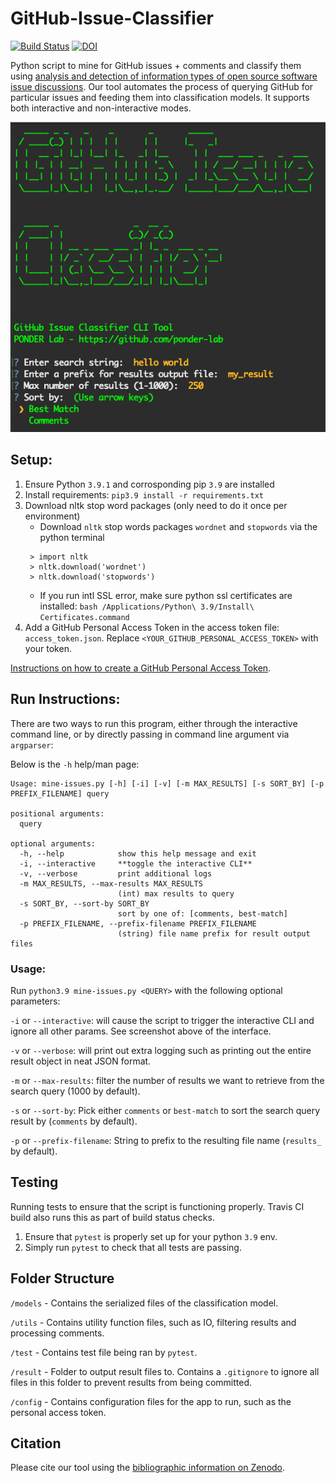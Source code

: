 # GitHub-Issue-Classifier
[![Build Status](https://www.travis-ci.com/ponder-lab/GitHub-Issue-Classifier.svg?branch=main)](https://www.travis-ci.com/ponder-lab/GitHub-Issue-Classifier) [![DOI](https://zenodo.org/badge/336956045.svg)](https://zenodo.org/badge/latestdoi/336956045)

Python script to mine for GitHub issues + comments and classify them using [analysis and detection of information types of open source software issue discussions](https://doi.org/10.1109/ICSE.2019.00058). Our tool automates the process of querying GitHub for particular issues and feeding them into classification models. It supports both interactive and non-interactive modes.

![CLI Tool Screenshot](./cli_screenshot.png)

## Setup:
1) Ensure Python `3.9.1` and corrosponding pip `3.9` are installed
2) Install requirements: `pip3.9 install -r requirements.txt`
3) Download nltk stop word packages (only need to do it once per environment)
   - Download `nltk` stop words packages `wordnet` and `stopwords` via the python terminal
   ```aidl
    > import nltk
    > nltk.download('wordnet')
    > nltk.download('stopwords')
    ```
    - If you run intl SSL error, make sure python ssl certificates are installed: `bash /Applications/Python\ 3.9/Install\ Certificates.command `
4) Add a GitHub Personal Access Token in the access token file: `access_token.json`. Replace `<YOUR_GITHUB_PERSONAL_ACCESS_TOKEN>` with your token.
   
[Instructions on how to create a GitHub Personal Access Token](https://docs.github.com/en/github/authenticating-to-github/creating-a-personal-access-token).
 
## Run Instructions:

There are two ways to run this program, either through the interactive command line, or by directly passing in command line argument via `argparser`:

Below is the `-h` help/man page:
```aidl
Usage: mine-issues.py [-h] [-i] [-v] [-m MAX_RESULTS] [-s SORT_BY] [-p PREFIX_FILENAME] query

positional arguments:
  query

optional arguments:
  -h, --help            show this help message and exit
  -i, --interactive     **toggle the interactive CLI**
  -v, --verbose         print additional logs
  -m MAX_RESULTS, --max-results MAX_RESULTS
                        (int) max results to query
  -s SORT_BY, --sort-by SORT_BY
                        sort by one of: [comments, best-match]
  -p PREFIX_FILENAME, --prefix-filename PREFIX_FILENAME
                        (string) file name prefix for result output files
```

### Usage:
Run `python3.9 mine-issues.py <QUERY>` with the following optional parameters:

`-i` or `--interactive`: will cause the script to trigger the interactive CLI and ignore all other params. See screenshot above of the interface.

`-v` or `--verbose`: will print out extra logging such as printing out the entire result object in neat JSON format.

`-m` or `--max-results`: filter the number of results we want to retrieve from the search query (1000 by default).

`-s` or `--sort-by`: Pick either `comments` or `best-match` to sort the search query result by (`comments` by default).

`-p` or `--prefix-filename`: String to prefix to the resulting file name (`results_` by default).

## Testing
Running tests to ensure that the script is functioning properly. Travis CI build also runs this as part of build status checks.
1) Ensure that `pytest` is properly set up for your python `3.9` env.
2) Simply run `pytest` to check that all tests are passing.

## Folder Structure
`/models` - Contains the serialized files of the classification model.

`/utils` - Contains utility function files, such as IO, filtering results and processing comments.

`/test` - Contains test file being ran by `pytest`.

`/result` - Folder to output result files to. Contains a `.gitignore` to ignore all files in this folder to prevent results from being committed.

`/config` - Contains configuration files for the app to run, such as the personal access token.

## Citation
Please cite our tool using the [bibliographic information on Zenodo](https://doi.org/10.5281/zenodo.4637637).
